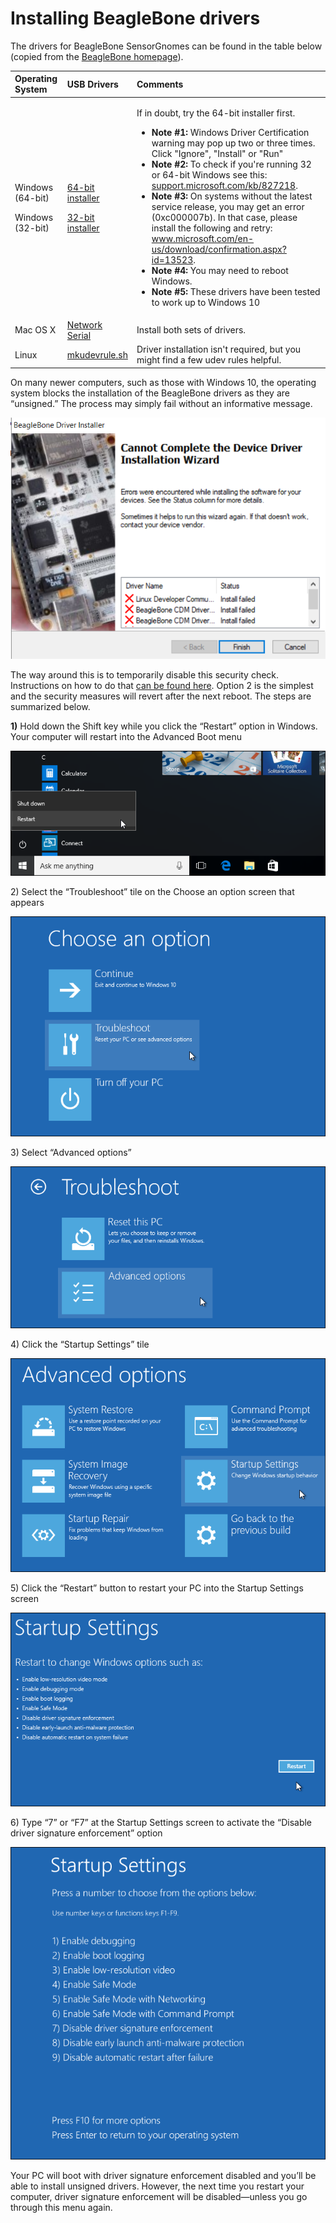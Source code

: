# Installing BeagleBone drivers

The drivers for BeagleBone SensorGnomes can be found in the table below \(copied from the [BeagleBone homepage](http://beagleboard.org/getting-started)\). 

<table>
  <thead>
    <tr>
      <th style="text-align:left">Operating System</th>
      <th style="text-align:left">USB Drivers</th>
      <th style="text-align:left">Comments</th>
    </tr>
  </thead>
  <tbody>
    <tr>
      <td style="text-align:left">
        <p>Windows (64-bit)</p>
        <p></p>
        <p></p>
        <p></p>
        <p></p>
        <p>Windows (32-bit)</p>
      </td>
      <td style="text-align:left">
        <p><a href="https://beagleboard.org/static/Drivers/Windows/BONE_D64.exe">64-bit installer</a>
        </p>
        <p></p>
        <p></p>
        <p></p>
        <p></p>
        <p></p>
        <p><a href="https://beagleboard.org/static/Drivers/Windows/BONE_DRV.exe">32-bit installer</a>
        </p>
      </td>
      <td style="text-align:left">
        <p>If in doubt, try the 64-bit installer first.</p>
        <ul>
          <li><b>Note #1:</b> Windows Driver Certification warning may pop up two or
            three times. Click &quot;Ignore&quot;, &quot;Install&quot; or &quot;Run&quot;</li>
          <li><b>Note #2:</b> To check if you&apos;re running 32 or 64-bit Windows see
            this: <a href="https://support.microsoft.com/kb/827218">support.microsoft.com/kb/827218</a>.</li>
          <li><b>Note #3:</b> On systems without the latest service release, you may
            get an error (0xc000007b). In that case, please install the following and
            retry: <a href="https://www.microsoft.com/en-us/download/confirmation.aspx?id=13523">www.microsoft.com/en-us/download/confirmation.aspx?id=13523</a>.</li>
          <li><b>Note #4:</b> You may need to reboot Windows.</li>
          <li><b>Note #5:</b> These drivers have been tested to work up to Windows 10</li>
        </ul>
      </td>
    </tr>
    <tr>
      <td style="text-align:left">Mac OS X</td>
      <td style="text-align:left"><a href="https://beagleboard.org/static/Drivers/MacOSX/RNDIS/HoRNDIS.pkg">Network</a>
        <br
        /><a href="https://beagleboard.org/static/Drivers/MacOSX/FTDI/EnergiaFTDIDrivers2.2.18.pkg">Serial</a>
        <br
        />
      </td>
      <td style="text-align:left">Install both sets of drivers.</td>
    </tr>
    <tr>
      <td style="text-align:left">Linux</td>
      <td style="text-align:left"><a href="https://beagleboard.org/static/Drivers/Linux/FTDI/mkudevrule.sh">mkudevrule.sh</a>
      </td>
      <td style="text-align:left">Driver installation isn&apos;t required, but you might find a few udev
        rules helpful.</td>
    </tr>
  </tbody>
</table>

On many newer computers, such as those with Windows 10, the operating system blocks the installation of the BeagleBone drivers as they are “unsigned.” The process may simply fail without an informative message.

![Driver installation may fail because the drivers are unsigned](../.gitbook/assets/drivererror.png)

The way around this is to temporarily disable this security check. Instructions on how to do that [can be found here](https://www.howtogeek.com/167723/how-to-disable-driver-signature-verification-on-64-bit-windows-8.1-so-that-you-can-install-unsigned-drivers/). Option 2 is the simplest and the security measures will revert after the next reboot. The steps are summarized below.

**1\)** Hold down the Shift key while you click the “Restart” option in Windows. Your computer will restart into the Advanced Boot menu

![](../.gitbook/assets/htg1.png)

2\) Select the “Troubleshoot” tile on the Choose an option screen that appears

![](../.gitbook/assets/htg2.png)

3\) Select “Advanced options”

![](../.gitbook/assets/htg3.png)

4\) Click the “Startup Settings” tile

![](../.gitbook/assets/htg4.png)

5\) Click the “Restart” button to restart your PC into the Startup Settings screen

![](../.gitbook/assets/htg5.png)

6\) Type “7” or “F7” at the Startup Settings screen to activate the “Disable driver signature enforcement” option

![](../.gitbook/assets/htg6.png)

Your PC will boot with driver signature enforcement disabled and you’ll be able to install unsigned drivers. However, the next time you restart your computer, driver signature enforcement will be disabled—unless you go through this menu again. 

